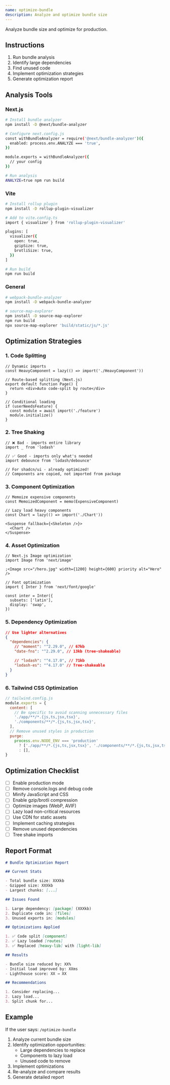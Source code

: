```yaml
---
name: optimize-bundle
description: Analyze and optimize bundle size
---
```


Analyze bundle size and optimize for production.

## Instructions

1. Run bundle analysis
2. Identify large dependencies
3. Find unused code
4. Implement optimization strategies
5. Generate optimization report

## Analysis Tools

### Next.js

```bash
# Install bundle analyzer
npm install -D @next/bundle-analyzer

# Configure next.config.js
const withBundleAnalyzer = require('@next/bundle-analyzer')({
  enabled: process.env.ANALYZE === 'true',
})

module.exports = withBundleAnalyzer({
  // your config
})

# Run analysis
ANALYZE=true npm run build
```

### Vite

```bash
# Install rollup plugin
npm install -D rollup-plugin-visualizer

# Add to vite.config.ts
import { visualizer } from 'rollup-plugin-visualizer'

plugins: [
  visualizer({
    open: true,
    gzipSize: true,
    brotliSize: true,
  })
]

# Run build
npm run build
```

### General

```bash
# webpack-bundle-analyzer
npm install -D webpack-bundle-analyzer

# source-map-explorer
npm install -D source-map-explorer
npm run build
npx source-map-explorer 'build/static/js/*.js'
```

## Optimization Strategies

### 1. Code Splitting

```tsx
// Dynamic imports
const HeavyComponent = lazy(() => import('./HeavyComponent'))

// Route-based splitting (Next.js)
export default function Page() {
  return <div>Auto code-split by route</div>
}

// Conditional loading
if (userNeedsFeature) {
  const module = await import('./feature')
  module.initialize()
}
```

### 2. Tree Shaking

```tsx
// ❌ Bad - imports entire library
import _ from 'lodash'

// ✅ Good - imports only what's needed
import debounce from 'lodash/debounce'

// For shadcn/ui - already optimized!
// Components are copied, not imported from package
```

### 3. Component Optimization

```tsx
// Memoize expensive components
const MemoizedComponent = memo(ExpensiveComponent)

// Lazy load heavy components
const Chart = lazy(() => import('./Chart'))

<Suspense fallback={<Skeleton />}>
  <Chart />
</Suspense>
```

### 4. Asset Optimization

```tsx
// Next.js Image optimization
import Image from 'next/image'

;<Image src="/hero.jpg" width={1200} height={600} priority alt="Hero" />

// Font optimization
import { Inter } from 'next/font/google'

const inter = Inter({
  subsets: ['latin'],
  display: 'swap',
})
```

### 5. Dependency Optimization

```json
// Use lighter alternatives
{
  "dependencies": {
    // "moment": "^2.29.0", // 67kb
    "date-fns": "^2.29.0", // 13kb (tree-shakeable)

    // "lodash": "^4.17.0", // 71kb
    "lodash-es": "^4.17.0" // Tree-shakeable
  }
}
```

### 6. Tailwind CSS Optimization

```js
// tailwind.config.js
module.exports = {
  content: [
    // Be specific to avoid scanning unnecessary files
    './app/**/*.{js,ts,jsx,tsx}',
    './components/**/*.{js,ts,jsx,tsx}',
  ],
  // Remove unused styles in production
  purge:
    process.env.NODE_ENV === 'production'
      ? ['./app/**/*.{js,ts,jsx,tsx}', './components/**/*.{js,ts,jsx,tsx}']
      : [],
}
```

## Optimization Checklist

- [ ] Enable production mode
- [ ] Remove console.logs and debug code
- [ ] Minify JavaScript and CSS
- [ ] Enable gzip/brotli compression
- [ ] Optimize images (WebP, AVIF)
- [ ] Lazy load non-critical resources
- [ ] Use CDN for static assets
- [ ] Implement caching strategies
- [ ] Remove unused dependencies
- [ ] Tree shake imports

## Report Format

```markdown
# Bundle Optimization Report

## Current Stats

- Total bundle size: XXXkb
- Gzipped size: XXXkb
- Largest chunks: [...]

## Issues Found

1. Large dependency: [package] (XXXkb)
2. Duplicate code in: [files]
3. Unused exports in: [modules]

## Optimizations Applied

1. ✅ Code split [component]
2. ✅ Lazy loaded [routes]
3. ✅ Replaced [heavy-lib] with [light-lib]

## Results

- Bundle size reduced by: XX%
- Initial load improved by: XXms
- Lighthouse score: XX → XX

## Recommendations

1. Consider replacing...
2. Lazy load...
3. Split chunk for...
```

## Example

If the user says: `/optimize-bundle`

1. Analyze current bundle size
2. Identify optimization opportunities:
   - Large dependencies to replace
   - Components to lazy load
   - Unused code to remove
3. Implement optimizations
4. Re-analyze and compare results
5. Generate detailed report
